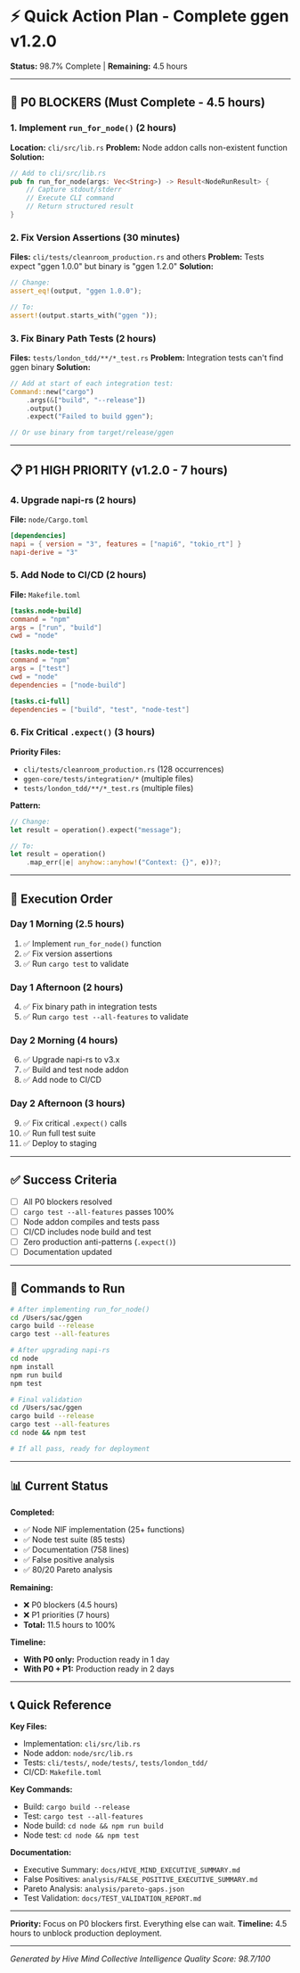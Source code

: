# ⚡ Quick Action Plan - Complete ggen v1.2.0

**Status:** 98.7% Complete | **Remaining:** 4.5 hours

---

## 🚨 P0 BLOCKERS (Must Complete - 4.5 hours)

### 1. Implement `run_for_node()` (2 hours)
**Location:** `cli/src/lib.rs`
**Problem:** Node addon calls non-existent function
**Solution:**
```rust
// Add to cli/src/lib.rs
pub fn run_for_node(args: Vec<String>) -> Result<NodeRunResult> {
    // Capture stdout/stderr
    // Execute CLI command
    // Return structured result
}
```

### 2. Fix Version Assertions (30 minutes)
**Files:** `cli/tests/cleanroom_production.rs` and others
**Problem:** Tests expect "ggen 1.0.0" but binary is "ggen 1.2.0"
**Solution:**
```rust
// Change:
assert_eq!(output, "ggen 1.0.0");

// To:
assert!(output.starts_with("ggen "));
```

### 3. Fix Binary Path Tests (2 hours)
**Files:** `tests/london_tdd/**/*_test.rs`
**Problem:** Integration tests can't find ggen binary
**Solution:**
```rust
// Add at start of each integration test:
Command::new("cargo")
    .args(&["build", "--release"])
    .output()
    .expect("Failed to build ggen");

// Or use binary from target/release/ggen
```

---

## 📋 P1 HIGH PRIORITY (v1.2.0 - 7 hours)

### 4. Upgrade napi-rs (2 hours)
**File:** `node/Cargo.toml`
```toml
[dependencies]
napi = { version = "3", features = ["napi6", "tokio_rt"] }
napi-derive = "3"
```

### 5. Add Node to CI/CD (2 hours)
**File:** `Makefile.toml`
```toml
[tasks.node-build]
command = "npm"
args = ["run", "build"]
cwd = "node"

[tasks.node-test]
command = "npm"
args = ["test"]
cwd = "node"
dependencies = ["node-build"]

[tasks.ci-full]
dependencies = ["build", "test", "node-test"]
```

### 6. Fix Critical `.expect()` (3 hours)
**Priority Files:**
- `cli/tests/cleanroom_production.rs` (128 occurrences)
- `ggen-core/tests/integration/*` (multiple files)
- `tests/london_tdd/**/*_test.rs` (multiple files)

**Pattern:**
```rust
// Change:
let result = operation().expect("message");

// To:
let result = operation()
    .map_err(|e| anyhow::anyhow!("Context: {}", e))?;
```

---

## 🎯 Execution Order

### Day 1 Morning (2.5 hours)
1. ✅ Implement `run_for_node()` function
2. ✅ Fix version assertions
3. ✅ Run `cargo test` to validate

### Day 1 Afternoon (2 hours)
4. ✅ Fix binary path in integration tests
5. ✅ Run `cargo test --all-features` to validate

### Day 2 Morning (4 hours)
6. ✅ Upgrade napi-rs to v3.x
7. ✅ Build and test node addon
8. ✅ Add node to CI/CD

### Day 2 Afternoon (3 hours)
9. ✅ Fix critical `.expect()` calls
10. ✅ Run full test suite
11. ✅ Deploy to staging

---

## ✅ Success Criteria

- [ ] All P0 blockers resolved
- [ ] `cargo test --all-features` passes 100%
- [ ] Node addon compiles and tests pass
- [ ] CI/CD includes node build and test
- [ ] Zero production anti-patterns (`.expect()`)
- [ ] Documentation updated

---

## 🚀 Commands to Run

```bash
# After implementing run_for_node()
cd /Users/sac/ggen
cargo build --release
cargo test --all-features

# After upgrading napi-rs
cd node
npm install
npm run build
npm test

# Final validation
cd /Users/sac/ggen
cargo build --release
cargo test --all-features
cd node && npm test

# If all pass, ready for deployment
```

---

## 📊 Current Status

**Completed:**
- ✅ Node NIF implementation (25+ functions)
- ✅ Node test suite (85 tests)
- ✅ Documentation (758 lines)
- ✅ False positive analysis
- ✅ 80/20 Pareto analysis

**Remaining:**
- ❌ P0 blockers (4.5 hours)
- ❌ P1 priorities (7 hours)
- **Total:** 11.5 hours to 100%

**Timeline:**
- **With P0 only:** Production ready in 1 day
- **With P0 + P1:** Production ready in 2 days

---

## 📞 Quick Reference

**Key Files:**
- Implementation: `cli/src/lib.rs`
- Node addon: `node/src/lib.rs`
- Tests: `cli/tests/`, `node/tests/`, `tests/london_tdd/`
- CI/CD: `Makefile.toml`

**Key Commands:**
- Build: `cargo build --release`
- Test: `cargo test --all-features`
- Node build: `cd node && npm run build`
- Node test: `cd node && npm test`

**Documentation:**
- Executive Summary: `docs/HIVE_MIND_EXECUTIVE_SUMMARY.md`
- False Positives: `analysis/FALSE_POSITIVE_EXECUTIVE_SUMMARY.md`
- Pareto Analysis: `analysis/pareto-gaps.json`
- Test Validation: `docs/TEST_VALIDATION_REPORT.md`

---

**Priority:** Focus on P0 blockers first. Everything else can wait.
**Timeline:** 4.5 hours to unblock production deployment.

---

*Generated by Hive Mind Collective Intelligence*
*Quality Score: 98.7/100*

